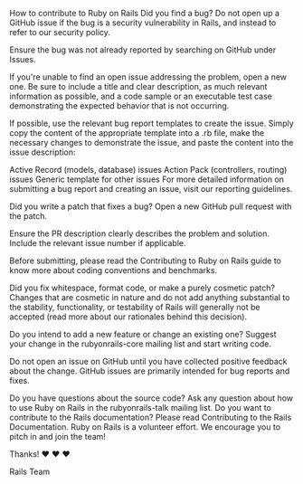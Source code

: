 How to contribute to Ruby on Rails
Did you find a bug?
Do not open up a GitHub issue if the bug is a security vulnerability in Rails, and instead to refer to our security policy.

Ensure the bug was not already reported by searching on GitHub under Issues.

If you're unable to find an open issue addressing the problem, open a new one. Be sure to include a title and clear description, as much relevant information as possible, and a code sample or an executable test case demonstrating the expected behavior that is not occurring.

If possible, use the relevant bug report templates to create the issue. Simply copy the content of the appropriate template into a .rb file, make the necessary changes to demonstrate the issue, and paste the content into the issue description:

Active Record (models, database) issues
Action Pack (controllers, routing) issues
Generic template for other issues
For more detailed information on submitting a bug report and creating an issue, visit our reporting guidelines.

Did you write a patch that fixes a bug?
Open a new GitHub pull request with the patch.

Ensure the PR description clearly describes the problem and solution. Include the relevant issue number if applicable.

Before submitting, please read the Contributing to Ruby on Rails guide to know more about coding conventions and benchmarks.

Did you fix whitespace, format code, or make a purely cosmetic patch?
Changes that are cosmetic in nature and do not add anything substantial to the stability, functionality, or testability of Rails will generally not be accepted (read more about our rationales behind this decision).

Do you intend to add a new feature or change an existing one?
Suggest your change in the rubyonrails-core mailing list and start writing code.

Do not open an issue on GitHub until you have collected positive feedback about the change. GitHub issues are primarily intended for bug reports and fixes.

Do you have questions about the source code?
Ask any question about how to use Ruby on Rails in the rubyonrails-talk mailing list.
Do you want to contribute to the Rails documentation?
Please read Contributing to the Rails Documentation.
Ruby on Rails is a volunteer effort. We encourage you to pitch in and join the team!

Thanks! ❤️ ❤️ ❤️

Rails Team
